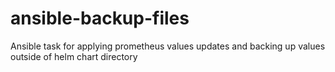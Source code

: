# ansible-backup-files
Ansible task for applying prometheus values updates and backing up values outside of helm chart directory
